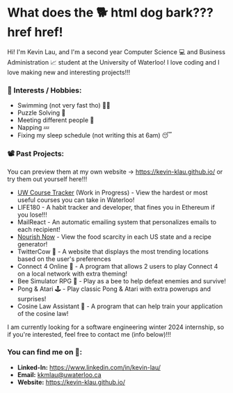 # What does the 🐕 html dog bark??? href href! #

Hi! I'm Kevin Lau, and I'm a second year Computer Science 💻 and Business Administration 📈 student at the University of Waterloo! I love coding and I love making new and interesting projects!!!<br>

### 🤪 Interests / Hobbies: ###
- Swimming (not very fast tho) 🏊‍♂️
- Puzzle Solving 🧩
- Meeting different people 👯
- Napping 💤
- Fixing my sleep schedule (not writing this at 6am) 😴

### 📽️ Past Projects: ###
You can preview them at my own website -> https://kevin-klau.github.io/ or try them out yourself here!!!
- [UW Course Tracker](https://uw-course-tracker.netlify.app/) (Work in Progress) - View the hardest or most useful courses you can take in Waterloo!
- LIFE180 - A habit tracker and developer, that fines you in Ethereum if you lose!!!
- MailReact - An automatic emailing system that personalizes emails to each recipient!
- [Nourish Now](https://kevin-klau.github.io/nourishNow/) - View the food scarcity in each US state and a recipe generator!
- TwitterCow 🐄 - A website that displays the most trending locations based on the user's preferences
- Connect 4 Online 🎯 - A program that allows 2 users to play Connect 4 on a local network with extra theming!
- Bee Simulator RPG 🐝 - Play as a bee to help defeat enemies and survive!
- Pong & Atari 🕹️ - Play classic Pong & Atari with extra powerups and surprises!
- Cosine Law Assistant 🧮 - A program that can help train your application of the cosine law!

I am currently looking for a software engineering winter 2024 internship, so if you're interested, feel free to contact me (info below)!!!

### You can find me on 🔎: ###
- **Linked-In:** https://www.linkedin.com/in/kevin-lau/
- **Email:** kkmlau@uwaterloo.ca
- **Website:** https://kevin-klau.github.io/
